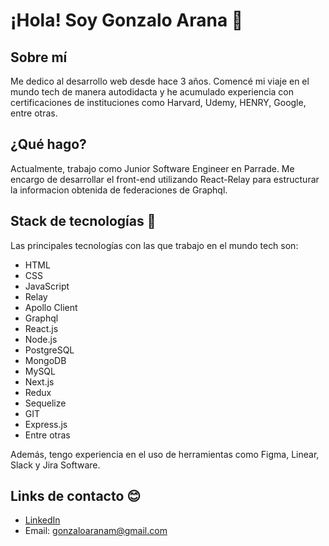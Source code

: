 # ¡Hola! Soy Gonzalo Arana 👋

## Sobre mí
Me dedico al desarrollo web desde hace 3 años. Comencé mi viaje en el mundo tech de manera autodidacta y he acumulado experiencia con certificaciones de instituciones como Harvard, Udemy, HENRY, Google, entre otras.

## ¿Qué hago?
Actualmente, trabajo como Junior Software Engineer en Parrade. Me encargo de desarrollar el front-end utilizando React-Relay para estructurar la informacion obtenida de federaciones de Graphql.

## Stack de tecnologías 🔭
Las principales tecnologías con las que trabajo en el mundo tech son:

- HTML
- CSS
- JavaScript
- Relay
- Apollo Client
- Graphql
- React.js
- Node.js
- PostgreSQL
- MongoDB
- MySQL
- Next.js
- Redux
- Sequelize
- GIT
- Express.js
- Entre otras

Además, tengo experiencia en el uso de herramientas como Figma, Linear, Slack y Jira Software.

## Links de contacto 😊
- [LinkedIn](https://linkedin.com/in/aranagonzalo)
- Email: gonzaloaranam@gmail.com

